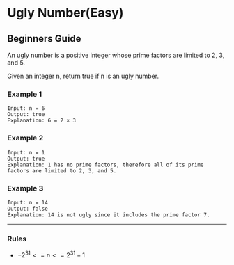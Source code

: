 # Ugly Number(Easy)

## Beginners Guide

An ugly number is a positive integer whose prime factors are limited to 2, 3, and 5.

Given an integer n, return true if n is an ugly number.

### Example 1

```go=
Input: n = 6
Output: true
Explanation: 6 = 2 × 3
```

### Example 2

```go=
Input: n = 1
Output: true
Explanation: 1 has no prime factors, therefore all of its prime factors are limited to 2, 3, and 5.
```

### Example 3

```go=
Input: n = 14
Output: false
Explanation: 14 is not ugly since it includes the prime factor 7.
```

---

### Rules

* $-2^31 <= n <= 2^31 - 1$
